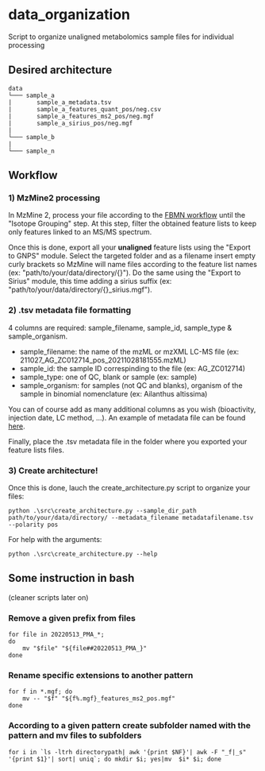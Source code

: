 # data_organization
Script to organize unaligned metabolomics sample files for individual processing

## Desired architecture

```
data
└─── sample_a
|       sample_a_metadata.tsv
|       sample_a_features_quant_pos/neg.csv
|       sample_a_features_ms2_pos/neg.mgf
|       sample_a_sirius_pos/neg.mgf
|
└─── sample_b
|
└─── sample_n
```

## Workflow

### 1) MzMine2 processing

In MzMine 2, process your file according to the [FBMN workflow](https://ccms-ucsd.github.io/GNPSDocumentation/featurebasedmolecularnetworking-with-mzmine2/) until the "Isotope Grouping" step. At this step, filter the obtained feature lists to keep only features linked to an MS/MS spectrum.

Once this is done, export all your **unaligned** feature lists using the "Export to GNPS" module. Select the targeted folder and as a filename insert empty curly brackets so MzMine will name files according to the feature list names (ex: "path/to/your/data/directory/{}"). Do the same using the "Export to Sirius" module, this time adding a sirius suffix (ex: "path/to/your/data/directory/{}_sirius.mgf").

### 2) .tsv metadata file formatting

4 columns are required: sample_filename, sample_id, sample_type & sample_organism.

- sample_filename: the name of the mzML or mzXML LC-MS file (ex: 211027_AG_ZC012714_pos_20211028181555.mzML)
- sample_id: the sample ID correspinding to the file (ex: AG_ZC012714)
- sample_type: one of QC, blank or sample (ex: sample)
- sample_organism: for samples (not QC and blanks), organism of the sample in binomial nomenclature (ex: Ailanthus altissima)

You can of course add as many additional columns as you wish (bioactivity, injection date, LC method, ...).
An example of metadata file can be found [here](https://github.com/mandelbrot-project/data_organization/blob/main/data/metadata.tsv).

Finally, place the .tsv metadata file in the folder where you exported your feature lists files. 

### 3) Create architecture!

Once this is done, lauch the create_architecture.py script to organize your files:

```console
python .\src\create_architecture.py --sample_dir_path path/to/your/data/directory/ --metadata_filename metadatafilename.tsv --polarity pos
```

For help with the arguments:

```console
python .\src\create_architecture.py --help
```


## Some instruction in bash 
(cleaner scripts later on)

### Remove a given prefix from files

```
for file in 20220513_PMA_*;
do
    mv "$file" "${file##20220513_PMA_}"
done
```

### Rename specific extensions to another pattern

```
for f in *.mgf; do 
    mv -- "$f" "${f%.mgf}_features_ms2_pos.mgf"
done
```

### According to a given pattern create subfolder named with the pattern and mv files to subfolders

```
for i in `ls -ltrh directorypath| awk '{print $NF}'| awk -F "_f|_s" '{print $1}'| sort| uniq`; do mkdir $i; yes|mv  $i* $i; done
```

